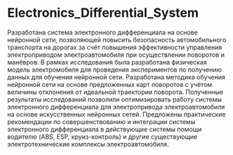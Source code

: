 # Electronics_Differential_System
Разработана система электронного дифференциала на основе нейронной сети, позволяющей повысить безопасность автомобильного транспорта на дорогах за счёт повышения эффективности управления электроприводом электроавтомобиля при осуществлении поворотов и манёвров.
В рамках исследования была разработана физическая модель электромобиля для проведения экспериментов по получению данных для обучения нейронной сети. 
Разработана методика обучения нейронной сети на основе предложенных карт поворотов с учётом величины отклонения от идеальной траектории поворота.
Полученные результаты исследований позволили оптимизировать работу системы электронного дифференциала для электропривода электроавтомобиля на основе искусственных нейронных сетей. 
Предложены практические рекомендации по совершенствованию и интеграции системы электронного дифференциала в действующие системы помощи водителю (ABS, ESP, круиз-контроль) и другие существующие электротехнические комплексы электроавтомобиля.
